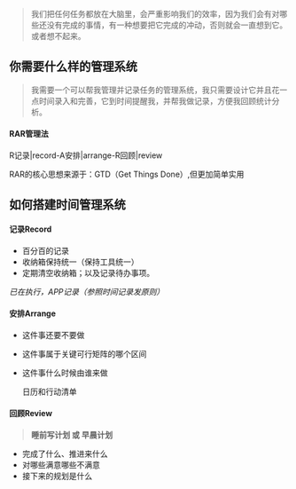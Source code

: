 > 我们把任何任务都放在大脑里，会严重影响我们的效率，因为我们会有对哪些还没有完成的事情，有一种想要把它完成的冲动，否则就会一直想到它。或者想不起来。

## 你需要什么样的管理系统

> 我需要一个可以帮我管理并记录任务的管理系统，我只需要设计它并且花一点时间录入和完善，它到时间提醒我，并帮我做记录，方便我回顾统计分析。

#### RAR管理法

R记录|record-A安排|arrange-R回顾|review

RAR的核心思想来源于：GTD（Get Things Done）,但更加简单实用

## 如何搭建时间管理系统

#### 记录Record

- 百分百的记录
- 收纳箱保持统一（保持工具统一）
- 定期清空收纳箱；以及记录待办事项。

*已在执行，APP记录（参照时间记录发原则）*

#### 安排Arrange

- 这件事还要不要做

- 这件事属于关键可行矩阵的哪个区间

- 这件事什么时候由谁来做

  日历和行动清单

#### 回顾Review

>  **睡前写计划 或 早晨计划**

- 完成了什么、推进来什么
- 对哪些满意哪些不满意
- 接下来的规划是什么

